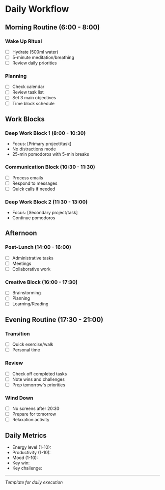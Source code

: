 # Daily Workflow

## Morning Routine (6:00 - 8:00)

### Wake Up Ritual
- [ ] Hydrate (500ml water)
- [ ] 5-minute meditation/breathing
- [ ] Review daily priorities

### Planning
- [ ] Check calendar
- [ ] Review task list
- [ ] Set 3 main objectives
- [ ] Time block schedule

## Work Blocks

### Deep Work Block 1 (8:00 - 10:30)
- Focus: [Primary project/task]
- No distractions mode
- 25-min pomodoros with 5-min breaks

### Communication Block (10:30 - 11:30)
- [ ] Process emails
- [ ] Respond to messages
- [ ] Quick calls if needed

### Deep Work Block 2 (11:30 - 13:00)
- Focus: [Secondary project/task]
- Continue pomodoros

## Afternoon

### Post-Lunch (14:00 - 16:00)
- [ ] Administrative tasks
- [ ] Meetings
- [ ] Collaborative work

### Creative Block (16:00 - 17:30)
- [ ] Brainstorming
- [ ] Planning
- [ ] Learning/Reading

## Evening Routine (17:30 - 21:00)

### Transition
- [ ] Quick exercise/walk
- [ ] Personal time

### Review
- [ ] Check off completed tasks
- [ ] Note wins and challenges
- [ ] Prep tomorrow's priorities

### Wind Down
- [ ] No screens after 20:30
- [ ] Prepare for tomorrow
- [ ] Relaxation activity

## Daily Metrics

- Energy level (1-10): 
- Productivity (1-10): 
- Mood (1-10): 
- Key win: 
- Key challenge: 

---

*Template for daily execution*
